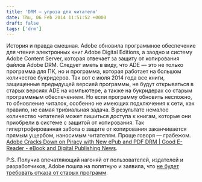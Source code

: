 ```yaml
---
title: 'DRM — угроза для читателя'
date: Thu, 06 Feb 2014 11:51:52 +0000
draft: false
tags: ['drm']
---
```


История и правда смешная. Adobe обновила программное обеспечение для чтения электронных книг Adobe Digital Editions, а заодно и систему Adobe Content Server, которая отвечает за защиту от копирования файлов Adobe DRM. Следует иметь в виду, что ADE — это не только программа для ПК, но и программа, которая работает на большом количестве букридеров. Так вот с июля 2014 года все книги, защищенные предыдущей версией программы, не будут открываться в старых версиях ADE на компьютере, а также на букридерах со старым программным обеспечением. Но если программу обновить несложно, то обновление читалок, особенно не имеющих подключения к сети, как правило, не самая тривиальная задача. В результате немалое количество читателей может лишиться доступа к книгам, которые они приобрели в системе с защитой от копирования. Так гипертрофированная забота о защите от копирования заканчивается прямым ущербом, наносимым читателям. Проще говоря — грабежом. [Adobe Cracks Down on Piracy with New ePub and PDF DRM | Good E-Reader - eBook and Digital Publishing News](http://goodereader.com/blog/e-book-news/adobe-cracks-down-on-piracy-with-new-epub-drm).

P.S. Получив впечатляющий нагоняй от пользователей, издателей и разработчиков, Adobe пошла на попятную и заявила, что [не будет требовать отказа от старых программ](http://blogs.datalogics.com/2014/02/04/adobe-revises-new-time-frame-for-migrating-to-rmsdk-10-and-acs-5/).